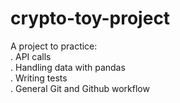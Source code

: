# crypto-toy-project

A project to practice:  
. API calls  
. Handling data with pandas  
. Writing tests  
. General Git and Github workflow  
